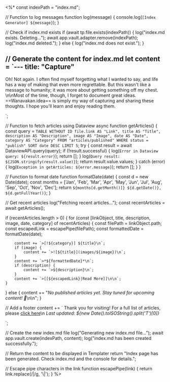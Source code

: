 <%*
const indexPath = "index.md";

// Function to log messages
function log(message) {
    console.log(`[Index Generator] ${message}`);
}

// Check if index.md exists
if (await tp.file.exists(indexPath)) {
    log("index.md exists. Deleting...");
    await app.vault.adapter.remove(indexPath);
    log("index.md deleted.");
} else {
    log("index.md does not exist.");
}

// Generate the content for index.md
let content = `---
title: "Capture"
---

Oh! Not again. I often find myself forgetting what I wanted to say, and life has a way of making that even more regrettable. But this wasn't like a message to humanity; it was more about getting something off my chest. \n\nMost of the time, though, I forget to document great ideas. ==Wanavakan.idea== is simply my way of capturing and sharing these thoughts. I hope you'll learn and enjoy reading them.

`;

// Function to fetch articles using Dataview
async function getArticles() {
    const query = `TABLE WITHOUT ID
                   file.link AS "Link",
                   title AS "Title",
                   description AS "Description",
                   image AS "Image",
                   date AS "Date",
                   category AS "Category"
                   FROM "articles/published"
                   WHERE status = "publish"
                   SORT date DESC
                   LIMIT 5`;
    try {
        const result = await DataviewAPI.query(query);
        if (!result.successful) {
            log(`Error in Dataview query: ${result.error}`);
            return [];
        }
        log(`Query result: ${JSON.stringify(result.value)}`);
        return result.value.values;
    } catch (error) {
        log(`Exception in getArticles: ${error.message}`);
        return [];
    }
}

// Function to format date
function formatDate(date) {
    const d = new Date(date);
    const months = ['Jan', 'Feb', 'Mar', 'Apr', 'May', 'Jun', 'Jul', 'Aug', 'Sep', 'Oct', 'Nov', 'Dec'];
    return `${months[d.getMonth()]} ${d.getDate()}, ${d.getFullYear()}`;
}

// Get recent articles
log("Fetching recent articles...");
const recentArticles = await getArticles();

if (recentArticles.length > 0) {
    for (const [linkObject, title, description, image, date, category] of recentArticles) {
        const filePath = linkObject.path;
        const escapedLink = escapePipe(filePath);
        const formattedDate = formatDate(date);
        
        content += `>[!${category}] ${title}\n`;
        if (image) {
            content += `>![${title}](images/${image})\n`;
        }
        content += `>*${formattedDate}*\n`;
        if (description) {
            content += `>${description}\n`;
        }
        content += `>[[${escapedLink}|Read More]]\n\n`;
    }
} else {
    content += "*No published articles yet. Stay tuned for upcoming content! 📅*\n\n";
}

// Add a footer
content += `
Thank you for visiting! For a full list of articles, please [click here](/articles)\n
*Last updated: ${new Date().toISOString().split('T')[0]}*

`;

// Create the new index.md file
log("Generating new index.md file...");
await app.vault.create(indexPath, content);
log("index.md has been created successfully.");

// Return the content to be displayed in Templater
return "Index page has been generated. Check index.md and the console for details.";

// Escape pipe characters in the link
function escapePipe(link) {
    return link.replace(/\|/g, '\\|');
}
%>